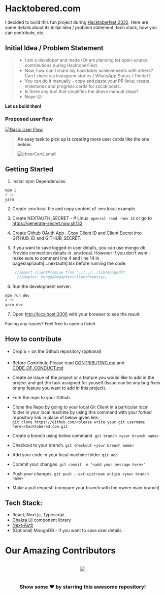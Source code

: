 # Hacktobered.com

I decided to build this fun project during [Hacktoberfest 2022](https://hacktoberfest.com/).
Here are some details about its initial idea / problem statement, tech stack, how you can contribute, etc.

## Initial Idea / Problem Statement

> - I am a developer and made (Or am planning to) open-source contributions during HacktoberFest. 
> - Now, how can I share my hacktober achievements with others? Can I share via Instagram stories / WhatsApp Status / Twitter?
> - You can do it manually - copy and paste your PR links; create milestones and progress cards for social posts.
> - Is there any tool that simplifies the above manual steps?
> - Nope 😐!

**Let us build then!**

### Proposed user flow

[![Basic User Flow](https://hacktobered.s3.us-west-2.amazonaws.com/hacktoberpoc.png)](https://www.youtube.com/shorts/636Fm5RP4aU)

> **An easy task to pick up is creating more user cards like the one below:**
>
> ![cheerCard_small](https://user-images.githubusercontent.com/14895768/195179754-7cf72ff6-9675-467b-a5a0-07c87c9434db.png)


## Getting Started

1. Install npm Dependencies:

```bash
npm i
# or
yarn
```

2. Create .env.local file and copy content of .env.local.example.
   
3. Create NEXTAUTH_SECRET - # Linux: `openssl rand -hex 32` or go to https://generate-secret.now.sh/32

4. Create [Github OAuth App](https://github.com/organizations/hacktobered/settings/applications) . Copy Client ID and Client Secret into GITHUB_ID and GITHUB_SECRET.

5. If you want to save logged-in user details, you can use mongo db. Provide connection details in .env.local. However if you don't want - make sure to comment line 4 and line 14 in pages\api\auth\[...nextauth].tsx before running the code.

   ```js
    //import clientPromise from "../../../lib/mongodb";
     //adapter: MongoDBAdapter(clientPromise),
   ```

6. Run the development server:

```bash
npm run dev
# or
yarn dev
```

7. Open [http://localhost:3000](http://localhost:3000) with your browser to see the result.

Facing any issues? Feel free to open a ticket.

## How to contribute

- Drop a :star: on the Github repository (optional)<br/>

- Before Contribute Please read [CONTRIBUTING.md](https://github.com/hacktobered/hacktobered.com/blob/main/CONTRIBUTING.md) and [CODE_OF_CONDUCT.md](https://github.com/hacktobered/hacktobered.com/blob/main/CODE_OF_CONDUCT.md)

- Create an issue of the project or a feature you would like to add in the project and get the task assigned for youself.(Issue can be any bug fixes or any feature you want to add in this project).

- Fork the repo to your Github.<br/>

- Clone the Repo by going to your local Git Client in a particular local folder in your local machine by using this command with your forked repository link in place of below given link: <br/>
  `git clone https://github.com/<please write your git username here>/hacktobered.com.git`
- Create a branch using below command.
  `git branch <your branch name>`
- Checkout to your branch.
  `git checkout <your branch name>`
- Add your code in your local machine folder.
  `git add . `
- Commit your changes.
  `git commit -m "<add your message here>"`
- Push your changes.
  `git push --set-upstream origin <your branch name>`

- Make a pull request! (compare your branch with the owner main branch)

## Tech Stack:

- React, Next.js, Typescript
- [Chakra UI](https://chakra-ui.com/) component library
- [Next-Auth](https://next-auth.js.org/)
- (Optional) MongoDB - if you want to save user details.


# Our Amazing Contributors
<br>
<div align="center">

<a href="https://github.com/hacktobered/hacktobered.com/contributors">
  <img src="https://contrib.rocks/image?repo=hacktobered/hacktobered.com&&max=817" />
</a>
</div>

<br>
<div align="center">
<h3>Show some ❤️ by starring this awesome repository!</h3>
</div>
